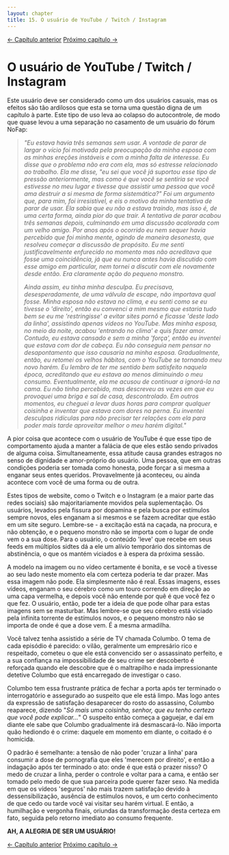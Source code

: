 ```yaml
---
layout: chapter
title: 15. O usuário de YouTube / Twitch / Instagram 
---
```

<div class="pagination-selector">
<a href="14-usuarios-casuais.html" class="chapter-btn">&larr; Capítulo anterior</a>
<a href="16-tempo-certo.html" class="chapter-btn">Próximo capítulo &#8594;</a>
</div>

# O usuário de YouTube / Twitch / Instagram

Este usuário deve ser considerado como um dos usuários casuais, mas os efeitos são tão ardilosos que esta se torna uma questão digna de um capítulo à parte. Este tipo de uso leva ao colapso do autocontrole, de modo que quase levou a uma separação no casamento de um usuário do fórum NoFap:

> *"Eu estava havia três semanas sem usar. A vontade de parar de largar o vício foi motivada pela preocupação da minha esposa com as minhas ereções instáveis e com a minha falta de interesse. Eu disse que o problema não era com ela, mas só estresse relacionado ao trabalho. Ela me disse, "eu sei que você já suportou esse tipo de pressão anteriormente, mas como é que você se sentiria se você estivesse no meu lugar e tivesse que assistir uma pessoa que você ama destruir a si mesma de forma sistemática?" Foi um argumento que, para mim, foi irresistível, e eis o motivo da minha tentativa de parar de usar. Ela sabia que eu não a estava traindo, mas isso é, de uma certa forma, ainda pior do que trair. A tentativa de parar acabou três semanas depois, culminando em uma discussão acalorada com um velho amigo. Por anos após o ocorrido eu nem sequer havia percebido que foi minha mente, agindo de maneira desonesta, que resolveu começar a discussão de propósito. Eu me senti justificavelmente enfurecido no momento mas não acreditava que fosse uma coincidência, já que eu nunca antes havia discutido com esse amigo em particular, nem tornei a discutir com ele novamente desde então. Era claramente ação do pequeno monstro.*
>
> *Ainda assim, eu tinha minha desculpa. Eu precisava, desesperadamente, de uma válvula de escape, não importava qual fosse. Minha esposa não estava no clima, e eu senti como se eu tivesse o 'direito', então eu convenci a mim mesmo que estaria tudo bem se eu me 'restringisse' a evitar sites pornô e ficasse 'deste lado da linha', assistindo apenas vídeos no YouTube. Mas minha esposa, no meio da noite, acabou 'entrando no clima' e quis fazer amor. Contudo, eu estava cansado e sem a minha 'força', então eu inventei que estava com dor de cabeça. Eu não conseguia nem pensar no desapontamento que isso causaria na minha esposa. Gradualmente, então, eu retomei os velhos hábitos, com o YouTube se tornando meu novo harém. Eu lembro de ter me sentido bem satisfeito naquela época, acreditando que eu estava ao menos diminuindo o meu consumo. Eventualmente, ela me acusou de continuar a ignorá-la na cama. Eu não tinha percebido, mas descreveu as vezes em que eu provoquei uma briga e saí de casa, descontrolado. Em outros momentos, eu cheguei a levar duas horas para comprar qualquer coisinha e inventar que estava com dores na perna. Eu inventei desculpas ridículas para não precisar ter relações com ela para poder mais tarde aproveitar melhor o meu harém digital."*

A pior coisa que acontece com o usuário de YouTube é que esse tipo de comportamento ajuda a manter a falácia de que eles estão sendo privados de alguma coisa. Simultaneamente, essa atitude causa grandes estragos no senso de dignidade e amor-próprio do usuário. Uma pessoa, que em outras condições poderia ser tomada como honesta, pode forçar a si mesma a enganar seus entes queridos. Provavelmente já aconteceu, ou ainda acontece com você de uma forma ou de outra.

Estes tipos de website, como o Twitch e o Instagram (e a maior parte das redes sociais) são majoritariamente movidos pela suplementação. Os usuários, levados pela fissura por dopamina e pela busca por estímulos sempre novos, eles enganam a si mesmos e se fazem acreditar que estão em um site seguro. Lembre-se - a excitação está na caçada, na procura, e não obtenção, e o pequeno monstro não se importa com o lugar de onde vem o a sua dose. Para o usuário, o conteúdo 'leve' que recebe em seus feeds em múltiplos sidtes dá a ele um alívio temporário dos sintomas de abstinência, o que os mantém viciados e à espera da próxima sessão.

A modelo na imagem ou no vídeo certamente é bonita, e se você a tivesse ao seu lado neste momento ela com certeza poderia te dar prazer. Mas essa imagem não pode. Ela simplesmente não é real. Essas imagens, esses vídeos, enganam o seu cérebro como um touro correndo em direção ao uma capa vermelha, e depois você não entende por quê é que você fez o que fez. O usuário, então, pode ter a ideia de que pode olhar para estas imagens sem se masturbar. Mas lembre-se que seu cérebro está viciado pela infinita torrente de estímulos novos, e o pequeno monstro não se importa de onde é que a dose vem. É a mesma armadilha.

Você talvez tenha assistido a série de TV chamada Columbo. O tema de cada episódio é parecido: o vilão, geralmente um empresário rico e respeitado, cometeu o que ele está convencido ser o assassinato perfeito, e a sua confiança na impossibilidade de seu crime ser descoberto é reforçada quando ele descobre que é o maltrapilho e nada impressionante detetive Columbo que está encarregado de investigar o caso.

Columbo tem essa frustrante prática de fechar a porta após ter terminado o interrogatório e assegurado ao suspeito que ele está limpo. Mas logo antes da expressão de satisfação desaparecer do rosto do assassino, Columbo reaparece, dizendo "*Só mais uma coisinha, senhor, que eu tenho certeza que você pode explicar...*" O suspeito então começa a gaguejar, e daí em diante ele sabe que Columbo gradualmente irá desmascará-lo. Não importa quão hediondo é o crime: daquele em momento em diante, o coitado é o homicida.

O padrão é semelhante: a tensão de não poder 'cruzar a linha' para consumir a dose de pornografia que eles 'merecem por direito', e então a indagação após ter terminado o ato: onde é que está o prazer nisso? O medo de cruzar a linha, perder o controle e voltar para a cama, e então ser tomado pelo medo de que sua parceira pode querer fazer sexo. Na medida em que os vídeos 'seguros' não mais trazem satisfação devido à dessensibilização, ausência de estímulos novos, e um certo conhecimento de que cedo ou tarde você vai visitar seu harém virtual. E então, a humilhação e vergonha finais, oriundas da transformação desta certeza em fato, seguida pelo retorno imediato ao consumo frequente.

**AH, A ALEGRIA DE SER UM USUÁRIO!**

<div class="pagination-selector">
<a href="14-usuarios-casuais.html" class="chapter-btn">&larr; Capítulo anterior</a>
<a href="16-tempo-certo.html" class="chapter-btn">Próximo capítulo &#8594;</a>
</div>